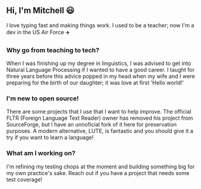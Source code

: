 ## Hi, I'm Mitchell 😃
I love typing fast and making things work. I used to be a teacher; now I'm a dev in the US Air Force ✈️

### Why go from teaching to tech?
When I was finishing up my degree in linguistics, I was advised to get into Natural Language Processing if I wanted to have a good career. I taught for three years before this advice popped in my head when my wife and I were preparing for the birth of our daughter; it was love at first 'Hello world!'

### I'm new to open source!
There are some projects that I use that I want to help improve. The official FLTR (Foreign Language Text Reader) owner has removed his project from SourceForge, but I have an unnoficial fork of it here for preservation purposes. A modern alternative, LUTE, is fantastic and you should give it a try if you want to learn a language!

### What am I working on?
I'm refining my testing chops at the moment and building something big for my own practice's sake. Reach out if you have a project that needs some test coverage! 

<!--
**MookLags/MookLags** is a ✨ _special_ ✨ repository because its `README.md` (this file) appears on your GitHub profile.

Here are some ideas to get you started:

- 🔭 I’m currently working on ...
- 🌱 I’m currently learning ...
- 👯 I’m looking to collaborate on ...
- 🤔 I’m looking for help with ...
- 💬 Ask me about ...
- 📫 How to reach me: ...
- 😄 Pronouns: ...
- ⚡ Fun fact: ...
-->
